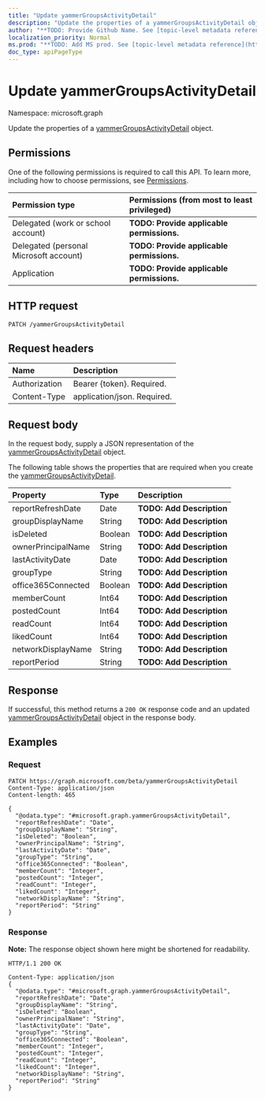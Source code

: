 ```yaml
---
title: "Update yammerGroupsActivityDetail"
description: "Update the properties of a yammerGroupsActivityDetail object."
author: "**TODO: Provide Github Name. See [topic-level metadata reference](https://msgo.azurewebsites.net/add/document/guidelines/metadata.html#topic-level-metadata)**"
localization_priority: Normal
ms.prod: "**TODO: Add MS prod. See [topic-level metadata reference](https://msgo.azurewebsites.net/add/document/guidelines/metadata.html#topic-level-metadata)**"
doc_type: apiPageType
---
```


# Update yammerGroupsActivityDetail
Namespace: microsoft.graph

Update the properties of a [yammerGroupsActivityDetail](../resources/yammergroupsactivitydetail.md) object.

## Permissions
One of the following permissions is required to call this API. To learn more, including how to choose permissions, see [Permissions](/graph/permissions-reference).

|Permission type|Permissions (from most to least privileged)|
|:---|:---|
|Delegated (work or school account)|**TODO: Provide applicable permissions.**|
|Delegated (personal Microsoft account)|**TODO: Provide applicable permissions.**|
|Application|**TODO: Provide applicable permissions.**|

## HTTP request

<!-- {
  "blockType": "ignored"
}
-->
``` http
PATCH /yammerGroupsActivityDetail
```

## Request headers
|Name|Description|
|:---|:---|
|Authorization|Bearer {token}. Required.|
|Content-Type|application/json. Required.|

## Request body
In the request body, supply a JSON representation of the [yammerGroupsActivityDetail](../resources/yammergroupsactivitydetail.md) object.

The following table shows the properties that are required when you create the [yammerGroupsActivityDetail](../resources/yammergroupsactivitydetail.md).

|Property|Type|Description|
|:---|:---|:---|
|reportRefreshDate|Date|**TODO: Add Description**|
|groupDisplayName|String|**TODO: Add Description**|
|isDeleted|Boolean|**TODO: Add Description**|
|ownerPrincipalName|String|**TODO: Add Description**|
|lastActivityDate|Date|**TODO: Add Description**|
|groupType|String|**TODO: Add Description**|
|office365Connected|Boolean|**TODO: Add Description**|
|memberCount|Int64|**TODO: Add Description**|
|postedCount|Int64|**TODO: Add Description**|
|readCount|Int64|**TODO: Add Description**|
|likedCount|Int64|**TODO: Add Description**|
|networkDisplayName|String|**TODO: Add Description**|
|reportPeriod|String|**TODO: Add Description**|



## Response

If successful, this method returns a `200 OK` response code and an updated [yammerGroupsActivityDetail](../resources/yammergroupsactivitydetail.md) object in the response body.

## Examples

### Request
<!-- {
  "blockType": "request",
  "name": "update_yammergroupsactivitydetail"
}
-->
``` http
PATCH https://graph.microsoft.com/beta/yammerGroupsActivityDetail
Content-Type: application/json
Content-length: 465

{
  "@odata.type": "#microsoft.graph.yammerGroupsActivityDetail",
  "reportRefreshDate": "Date",
  "groupDisplayName": "String",
  "isDeleted": "Boolean",
  "ownerPrincipalName": "String",
  "lastActivityDate": "Date",
  "groupType": "String",
  "office365Connected": "Boolean",
  "memberCount": "Integer",
  "postedCount": "Integer",
  "readCount": "Integer",
  "likedCount": "Integer",
  "networkDisplayName": "String",
  "reportPeriod": "String"
}
```


### Response
**Note:** The response object shown here might be shortened for readability.
<!-- {
  "blockType": "response",
  "truncated": true
}
-->
``` http
HTTP/1.1 200 OK

Content-Type: application/json
{
  "@odata.type": "#microsoft.graph.yammerGroupsActivityDetail",
  "reportRefreshDate": "Date",
  "groupDisplayName": "String",
  "isDeleted": "Boolean",
  "ownerPrincipalName": "String",
  "lastActivityDate": "Date",
  "groupType": "String",
  "office365Connected": "Boolean",
  "memberCount": "Integer",
  "postedCount": "Integer",
  "readCount": "Integer",
  "likedCount": "Integer",
  "networkDisplayName": "String",
  "reportPeriod": "String"
}
```


